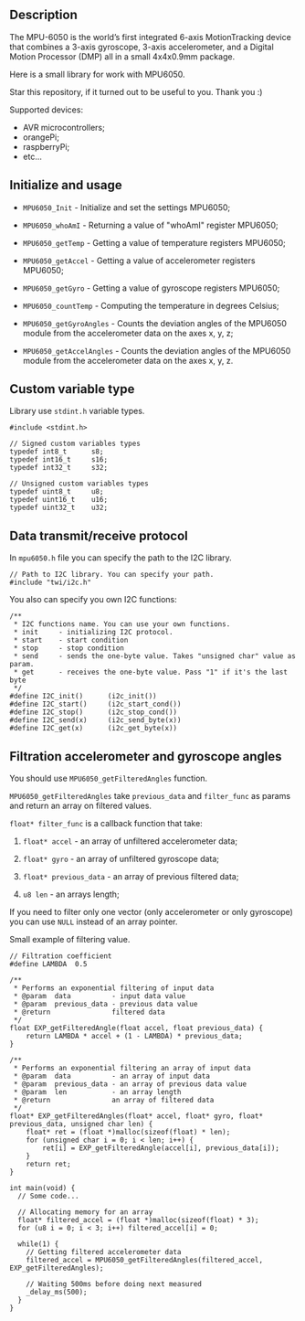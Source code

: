 Description
------------

The MPU-6050 is the world’s first integrated 6-axis MotionTracking device that combines a 3-axis gyroscope, 3-axis accelerometer, and a Digital Motion Processor (DMP) all in a small 4x4x0.9mm package.

Here is a small library for work with MPU6050.

Star this repository, if it turned out to be useful to you. Thank you :)

Supported devices:
-   AVR microcontrollers;
-   orangePi;
-   raspberryPi;
-   etc...


Initialize and usage
--------------------

- `MPU6050_Init` - Initialize and set the settings MPU6050;

- `MPU6050_whoAmI` - Returning a value of "whoAmI" register MPU6050;

- `MPU6050_getTemp` - Getting a value of temperature registers MPU6050;

- `MPU6050_getAccel` - Getting a value of accelerometer registers MPU6050;

- `MPU6050_getGyro` - Getting a value of gyroscope registers MPU6050;

- `MPU6050_countTemp` - Computing the temperature in degrees Celsius;

- `MPU6050_getGyroAngles` - Counts the deviation angles of the MPU6050 module from the accelerometer data on the axes x, y, z;

- `MPU6050_getAccelAngles` - Counts the deviation angles of the MPU6050 module from the accelerometer data on the axes x, y, z.


Custom variable type
--------------------

Library use `stdint.h` variable types.

```
#include <stdint.h>

// Signed custom variables types
typedef int8_t      s8;
typedef int16_t     s16;
typedef int32_t     s32;

// Unsigned custom variables types
typedef uint8_t     u8;
typedef uint16_t    u16;
typedef uint32_t    u32;
```


Data transmit/receive protocol
------------------------------

In `mpu6050.h` file you can specify the path to the I2C library.

```
// Path to I2C library. You can specify your path.
#include "twi/i2c.h"
```

You also can specify you own I2C functions:

```
/**
 * I2C functions name. You can use your own functions.
 * init     - initializing I2C protocol.
 * start    - start condition
 * stop     - stop condition
 * send     - sends the one-byte value. Takes "unsigned char" value as param.
 * get      - receives the one-byte value. Pass "1" if it's the last byte
 */
#define I2C_init()      (i2c_init())
#define I2C_start()     (i2c_start_cond())
#define I2C_stop()      (i2c_stop_cond())
#define I2C_send(x)     (i2c_send_byte(x))
#define I2C_get(x)      (i2c_get_byte(x))
```


Filtration accelerometer and gyroscope angles
---------------------------------------------

You should use `MPU6050_getFilteredAngles` function.

`MPU6050_getFilteredAngles` take `previous_data` and `filter_func` as params and return an array on filtered values.

`float* filter_func` is a callback function that take:

1) `float* accel` - an array of unfiltered accelerometer data;

2) `float* gyro` - an array of unfiltered gyroscope data;

3) `float* previous_data` - an array of previous filtered data;

4) `u8 len` - an arrays length;

If you need to filter only one vector (only accelerometer or only gyroscope) you can use `NULL` instead of an array pointer.

Small example of filtering value.

```
// Filtration coefficient
#define LAMBDA  0.5

/**
 * Performs an exponential filtering of input data
 * @param  data          - input data value
 * @param  previous_data - previous data value
 * @return               filtered data
 */
float EXP_getFilteredAngle(float accel, float previous_data) {
    return LAMBDA * accel + (1 - LAMBDA) * previous_data;
}

/**
 * Performs an exponential filtering an array of input data
 * @param  data          - an array of input data
 * @param  previous_data - an array of previous data value
 * @param  len           - an array length
 * @return               an array of filtered data
 */
float* EXP_getFilteredAngles(float* accel, float* gyro, float* previous_data, unsigned char len) {
    float* ret = (float *)malloc(sizeof(float) * len);
    for (unsigned char i = 0; i < len; i++) {
        ret[i] = EXP_getFilteredAngle(accel[i], previous_data[i]);
    }
    return ret;
}

int main(void) {
  // Some code...

  // Allocating memory for an array
  float* filtered_accel = (float *)malloc(sizeof(float) * 3);
  for (u8 i = 0; i < 3; i++) filtered_accel[i] = 0;

  while(1) {
    // Getting filtered accelerometer data
    filtered_accel = MPU6050_getFilteredAngles(filtered_accel, EXP_getFilteredAngles);

    // Waiting 500ms before doing next measured
    _delay_ms(500);
  }
}
```
